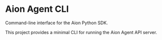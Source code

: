 # Aion Agent CLI

Command-line interface for the Aion Python SDK.

This project provides a minimal CLI for running the Aion Agent API server.
